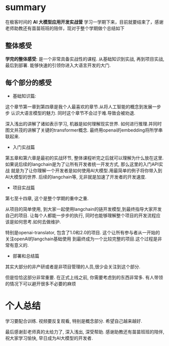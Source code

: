 # summary
在极客时间的 **AI 大模型应用开发实战营** 学习一学期下来，目前就要结束了，感谢老师助教还有苗苗班班的陪伴，现对于整个学期做个总结如下
## 整体感受
**学完的整体感受**: 是一个非常具备实战性的课程. 从基础知识到实战, 再到项目实战, 最后到部署. 能够快速的引领你进入大语言开发的大门.

## 每个部分的感受

- 基础知识篇:

这个章节第一章到第四章是我个人最喜欢的章节.从将人工智能的概念到发展一步步 认识大语言模型的魅力.
同时这个章节不会过于难.导致会被劝退.

深入浅出的讲解了诸如表示学习, 机器是如何理解现实世界. 如何进行推理.并同时图文并茂的讲解了关键的transformer概念.
最终用openai的embedding将所学串联起来.

- 入门实战篇

第五章和第六章是最初的实战环节, 整体课程听完之后就可以理解为什么放在这里.
如果说后续的langchain是为了让所有开发者统一开发方式, 那么这里的入门API实战
就是为了让你理解一个开发者是如何使用AI大模型.用最简单的例子将你带入到AI大模型的世界.
后续的langchain等, 无非就是加速了开发者的开发速度.

- 项目实战篇

第七至十四章, 这个是整个学期的重中之重. 

从项目的简单使用, 到大家一起使用langchain的链开发模型,到最终指导大家开发自己的项目.
让每个人都能一步步的执行, 同时也能够理解整个项目的开发流程应该是如何思考.如何去做维护.

特别是openai-translator, 包含了1.0和2.0的项目. 这个让所有参与者从一开始的关注openAI的langchain基础使用
到最终成为一个比较完整的项目.这个过程是非常有意义的.

- 部署和总结篇

其实大部分的非产研或者是非项目管理的人员,很少会关注到这个部分.

但是恰恰这部分非常重要. 在正式上线之前, 你需要考虑到的东西非常多.
有人带领的情况下可以避开很多不必要的麻烦

# 个人总结
学习要配合训练. 视频要反复观看, 特别是概念部分. 希望自己越来越好.

最后感谢彭老师真的太给力了, 深入浅出, 深受帮助.
感谢助教还有苗苗班班的陪伴, 祝大家学习愉快, 早日成为AI大模型的开发者.